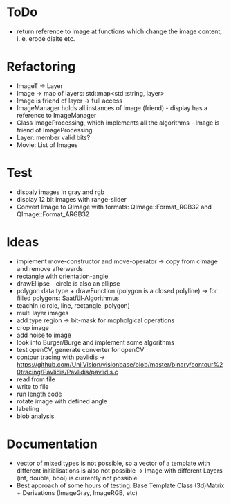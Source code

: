 # ToDo
* return reference to image at functions which change the image content, i. e. erode dialte etc.

# Refactoring
* ImageT -> Layer
* Image -> map of layers: std::map<std::string, layer>
* Image is friend of layer -> full access
* ImageManager holds all instances of Image (friend) - display has a reference to ImageManager
* Class ImageProcessing, which implements all the algorithms - Image is friend of ImageProcessing
* Layer: member valid bits?
* Movie: List of Images

# Test
* dispaly images in gray and rgb
* display 12 bit images with range-slider
* Convert Image to QImage with formats: QImage::Format_RGB32 and QImage::Format_ARGB32

# Ideas
* implement move-constructor and move-operator -> copy from cImage and remove afterwards
* rectangle with orientation-angle
* drawEllipse - circle is also an ellipse
* polygon data type + drawFunction (polygon is a closed polyline) -> for filled polygons: Saatfül-Algorithmus
* teachIn (circle, line, rectangle, polygon)
* multi layer images
* add type region -> bit-mask for mopholgical operations
* crop image
* add noise to image
* look into Burger/Burge and implement some algorithms
* test openCV, generate converter for openCV
* contour tracing with pavlidis -> https://github.com/UnilVision/visionbase/blob/master/binary/contour%20tracing/Pavlidis/Pavlidis/pavlidis.c
* read from file
* write to file
* run length code
* rotate image with defined angle
* labeling
* blob analysis

# Documentation
* vector of mixed types is not possible, so a vector of a template with different initialisations is also not possible -> Image with different Layers (int, double, bool) is currently not possible
* Best approach of some hours of testing: Base Template Class (3d)Matrix + Derivations (ImageGray, ImageRGB, etc)